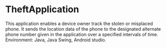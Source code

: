 # TheftApplication
This application enables a device owner track the stolen or misplaced phone.
It sends the location data of the phone to the designated alternate phone number given in the application over a specified intervals of time.
Environment: Java, Java Swing, Android studio.
